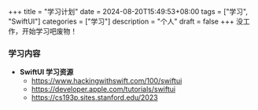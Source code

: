 +++
title =  "学习计划"
date = 2024-08-20T15:49:53+08:00
tags = ["学习", "SwiftUI"]
categories = ["学习"]
description = "个人"
draft = false
+++
没工作，开始学习吧废物！
### 学习内容
- **SwiftUI 学习资源**
  - <https://www.hackingwithswift.com/100/swiftui>
  - <https://developer.apple.com/tutorials/swiftui>
  - <https://cs193p.sites.stanford.edu/2023>